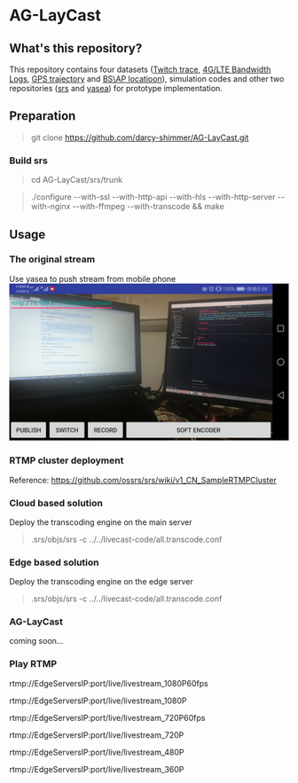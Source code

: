 # AG-LayCast
## What's this repository?
This repository contains four datasets ([Twitch trace](https://clivecast.github.io/), [4G/LTE Bandwidth Logs](https://users.ugent.be/~jvdrhoof/dataset-4g/), [GPS trajectory](https://www.microsoft.com/en-us/download/details.aspx?id=52367) and [BS\AP locatioon](https://github.com/darcy-shimmer/AG-LayCast/tree/master/BS-AP-locatioon)), simulation codes and other two repositories ([srs](https://github.com/ossrs/srs) and [yasea](https://github.com/begeekmyfriend/yasea)) for prototype implementation.

## Preparation
> git clone https://github.com/darcy-shimmer/AG-LayCast.git

### Build srs
> cd AG-LayCast/srs/trunk

> ./configure --with-ssl --with-http-api --with-hls --with-http-server --with-nginx --with-ffmpeg --with-transcode && make

## Usage
### The original stream
Use yasea to push stream from mobile phone
![Broadcast](pic/broadcaster-android.png)

### RTMP cluster deployment
Reference: https://github.com/ossrs/srs/wiki/v1_CN_SampleRTMPCluster

### Cloud based solution
Deploy the transcoding engine on the main server
> .srs/objs/srs -c ../../livecast-code/all.transcode.conf

### Edge based solution
Deploy the transcoding engine on the edge server
> .srs/objs/srs -c ../../livecast-code/all.transcode.conf

### AG-LayCast
coming soon...

### Play RTMP
rtmp://EdgeServersIP:port/live/livestream_1080P60fps

rtmp://EdgeServersIP:port/live/livestream_1080P

rtmp://EdgeServersIP:port/live/livestream_720P60fps

rtmp://EdgeServersIP:port/live/livestream_720P

rtmp://EdgeServersIP:port/live/livestream_480P

rtmp://EdgeServersIP:port/live/livestream_360P
